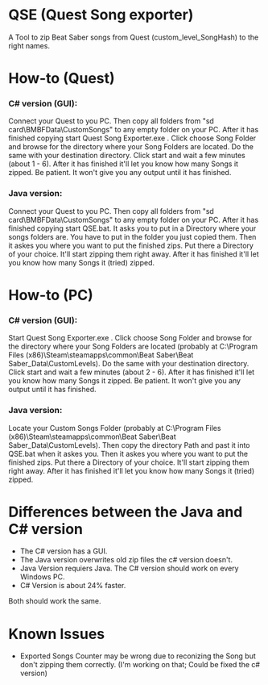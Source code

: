 # QSE (Quest Song exporter)
A Tool to zip Beat Saber songs from Quest (custom_level_SongHash) to the right names.

# How-to (Quest)
### C# version (GUI):

Connect your Quest to you PC. Then copy all folders from "sd card\BMBFData\CustomSongs" to any empty folder on your PC. After it has finished copying start Quest Song Exporter.exe . Click choose Song Folder and browse for the directory where your Song Folders are located. Do the same with your destination directory. Click start and wait a few minutes (about 1 - 6). After it has finished it'll let you know how many Songs it zipped. Be patient. It won't give you any output until it has finished.

### Java version: 

Connect your Quest to you PC. Then copy all folders from "sd card\BMBFData\CustomSongs" to any empty folder on your PC. After it has finished copying start QSE.bat. It asks you to put in a Directory where your songs folders are. You have to put in the folder you just copied them. Then it askes you where you want to put the finished zips. Put there a Directory of your choice. It'll start zipping them right away. After it has finished it'll let you know how many Songs it (tried) zipped.

# How-to (PC)
### C# version (GUI):

Start Quest Song Exporter.exe . Click choose Song Folder and browse for the directory where your Song Folders are located (probably at C:\Program Files (x86)\Steam\steamapps\common\Beat Saber\Beat Saber_Data\CustomLevels). Do the same with your destination directory. Click start and wait a few minutes (about 2 - 6). After it has finished it'll let you know how many Songs it zipped. Be patient. It won't give you any output until it has finished.

### Java version:

Locate your Custom Songs Folder (probably at C:\Program Files (x86)\Steam\steamapps\common\Beat Saber\Beat Saber_Data\CustomLevels). Then copy the directory Path and past it into QSE.bat when it askes you. Then it askes you where you want to put the finished zips. Put there a Directory of your choice. It'll start zipping them right away. After it has finished it'll let you know how many Songs it (tried) zipped.

# Differences between the Java and C# version
- The C# version has a GUI.
- The Java version overwrites old zip files the c# version doesn't.
- Java Version requiers Java. The C# version should work on every Windows PC.
- C# Version is about 24% faster.

Both should work the same.

# Known Issues
- Exported Songs Counter may be wrong due to reconizing the Song but don't zipping them correctly. (I'm working on that; Could be fixed the c# version)
